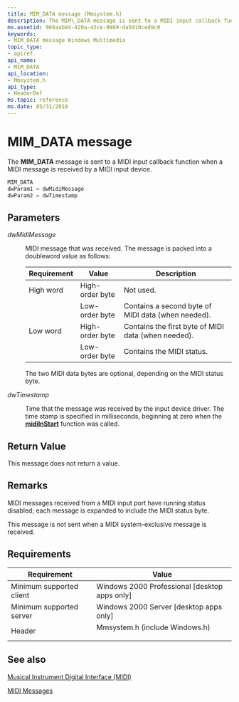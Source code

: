 ```yaml
---
title: MIM_DATA message (Mmsystem.h)
description: The MIM\_DATA message is sent to a MIDI input callback function when a MIDI message is received by a MIDI input device.
ms.assetid: 966aab84-420a-42ce-9989-da5910ced9c0
keywords:
- MIM_DATA message Windows Multimedia
topic_type:
- apiref
api_name:
- MIM_DATA
api_location:
- Mmsystem.h
api_type:
- HeaderDef
ms.topic: reference
ms.date: 05/31/2018
---
```


# MIM\_DATA message

The **MIM\_DATA** message is sent to a MIDI input callback function when a MIDI message is received by a MIDI input device.


```C++
MIM_DATA 
dwParam1 = dwMidiMessage 
dwParam2 = dwTimestamp 
```



## Parameters

<dl> <dt>

<span id="dwMidiMessage"></span><span id="dwmidimessage"></span><span id="DWMIDIMESSAGE"></span>*dwMidiMessage*
</dt> <dd>

MIDI message that was received. The message is packed into a doubleword value as follows:



| Requirement | Value | Description |
|-----------|-----------------|-----------------------------------------------------|
| High word | High-order byte | Not used.                                           |
|           | Low-order byte  | Contains a second byte of MIDI data (when needed).  |
| Low word  | High-order byte | Contains the first byte of MIDI data (when needed). |
|           | Low-order byte  | Contains the MIDI status.                           |



 

The two MIDI data bytes are optional, depending on the MIDI status byte.

</dd> <dt>

<span id="dwTimestamp"></span><span id="dwtimestamp"></span><span id="DWTIMESTAMP"></span>*dwTimestamp*
</dt> <dd>

Time that the message was received by the input device driver. The time stamp is specified in milliseconds, beginning at zero when the [**midiInStart**](/windows/win32/api/mmeapi/nf-mmeapi-midiinstart) function was called.

</dd> </dl>

## Return Value

This message does not return a value.

## Remarks

MIDI messages received from a MIDI input port have running status disabled; each message is expanded to include the MIDI status byte.

This message is not sent when a MIDI system-exclusive message is received.

## Requirements



| Requirement | Value |
|-------------------------------------|-----------------------------------------------------------------------------------------------------------|
| Minimum supported client<br/> | Windows 2000 Professional \[desktop apps only\]<br/>                                                |
| Minimum supported server<br/> | Windows 2000 Server \[desktop apps only\]<br/>                                                      |
| Header<br/>                   | <dl> <dt>Mmsystem.h (include Windows.h)</dt> </dl> |



## See also

<dl> <dt>

[Musical Instrument Digital Interface (MIDI)](musical-instrument-digital-interface--midi.md)
</dt> <dt>

[MIDI Messages](midi-messages.md)
</dt> </dl>

 

